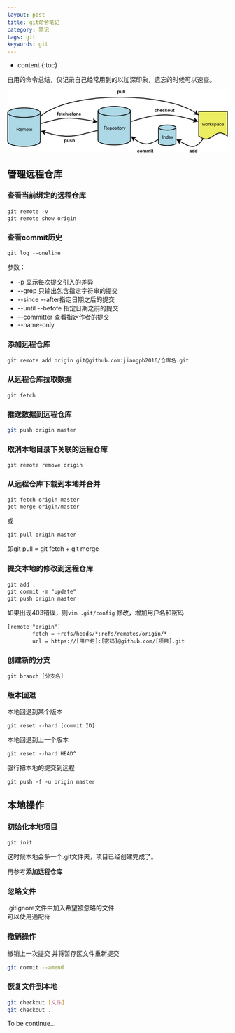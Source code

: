 ```yaml
---
layout: post
title: git命令笔记
category: 笔记
tags: git
keywords: git
---
```


* content
{:toc}

自用的命令总结，仅记录自己经常用到的以加深印象，遗忘的时候可以速查。

![](/assets/img/notes/git.jpg)
## 管理远程仓库

### 查看当前绑定的远程仓库
```
git remote -v
git remote show origin 
```

### 查看commit历史

```
git log --oneline 
```

参数： 

- -p 显示每次提交引入的差异
- --grep 只输出包含指定字符串的提交
- --since --after指定日期之后的提交
- --until --befofe 指定日期之前的提交
- --committer 查看指定作者的提交
- --name-only

### 添加远程仓库

```
git remote add origin git@github.com:jiangph2016/仓库名.git
```

### 从远程仓库拉取数据

```
git fetch
```


### 推送数据到远程仓库

```bash
git push origin master
```

### 取消本地目录下关联的远程仓库

```
git remote remove origin
```

### 从远程仓库下载到本地并合并

```
git fetch origin master
get merge origin/master
```
或
```
git pull origin master  
```

即git pull = git fetch + git merge


### 提交本地的修改到远程仓库

```
git add .
git commit -m "update"
git push origin master
```

如果出现403错误，则`vim .git/config`
修改，增加用户名和密码  
```
[remote "origin"]
        fetch = +refs/heads/*:refs/remotes/origin/*
        url = https://[用户名]:[密码]@github.com/[项目].git
```



### 创建新的分支

```
git branch [分支名]
```

### 版本回退

本地回退到某个版本
```
git reset --hard [commit ID] 
```
本地回退到上一个版本
```
git reset --hard HEAD^
```
强行把本地的提交到远程
```
git push -f -u origin master
```

## 本地操作

### 初始化本地项目

```
git init
```
这时候本地会多一个.git文件夹，项目已经创建完成了。  

再参考**添加远程仓库**

### 忽略文件

.gitignore文件中加入希望被忽略的文件  
可以使用通配符

### 撤销操作

撤销上一次提交  并将暂存区文件重新提交
```bash
git commit --amend
```



### 恢复文件到本地

```bash
git checkout [文件]
git checkout .
```




To be continue...